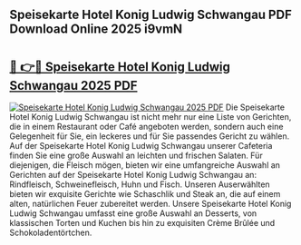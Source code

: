 ## Speisekarte Hotel Konig Ludwig Schwangau PDF Download Online 2025 i9vmN

# <h2><a href="http://gcdo4it.nevu.top/?p=Speisekarte+Hotel+Konig+Ludwig+Schwangau">🔗 👉🔴 Speisekarte Hotel Konig Ludwig Schwangau 2025 PDF</a></h2>

[![Speisekarte Hotel Konig Ludwig Schwangau 2025 PDF](https://i.imgur.com/dBaPXMq.png)](http://gcdo4it.nevu.top/?p=Speisekarte+Hotel+Konig+Ludwig+Schwangau)
Die Speisekarte Hotel Konig Ludwig Schwangau ist nicht mehr nur eine Liste von Gerichten, die in einem Restaurant oder Café angeboten werden, sondern auch eine Gelegenheit für Sie, ein leckeres und für Sie passendes Gericht zu wählen. Auf der Speisekarte Hotel Konig Ludwig Schwangau unserer Cafeteria finden Sie eine große Auswahl an leichten und frischen Salaten. Für diejenigen, die Fleisch mögen, bieten wir eine umfangreiche Auswahl an Gerichten auf der Speisekarte Hotel Konig Ludwig Schwangau an: Rindfleisch, Schweinefleisch, Huhn und Fisch. Unseren Auserwählten bieten wir exquisite Gerichte wie Schaschlik und Steak an, die auf einem alten, natürlichen Feuer zubereitet werden. Unsere Speisekarte Hotel Konig Ludwig Schwangau umfasst eine große Auswahl an Desserts, von klassischen Torten und Kuchen bis hin zu exquisiten Crème Brûlée und Schokoladentörtchen.
